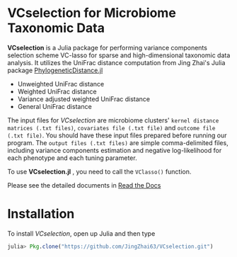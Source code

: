 
# VCselection for Microbiome Taxonomic Data

**VCselection** is a Julia package for performing variance components selection scheme VC-lasso for sparse and high-dimensional taxonomic data analysis. It utilizes the UniFrac distance computation from Jing Zhai's Julia package [PhylogeneticDistance.jl](https://github.com/JingZhai63/PhylogeneticDistance.jl)

* Unweighted UniFrac distance 
* Weighted UniFrac distance  
* Variance adjusted weighted UniFrac distance 
* General UniFrac distance  

The input files for _VCselection_ are microbiome  clusters' `kernel distance matrices (.txt files)`, `covariates file (.txt file)` and `outcome file (.txt file)`. You should have these input files prepared before running our program. The `output files (.txt files)` are simple comma-delimited files, including variance components estimation and negative log-likelihood for each phenotype and each tuning parameter.

To use **VCselection.jl** , you need to call the `VClasso()` function.

Please see the detailed documents in [Read the Docs](http://vcselection.readthedocs.io/en/latest/)

# Installation

To install _VCselection_, open up Julia and then type

```julia
julia> Pkg.clone("https://github.com/JingZhai63/VCselection.git")
```

